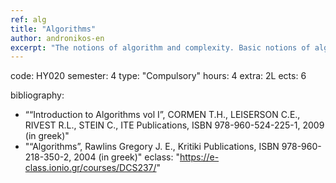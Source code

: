 ```yaml
---
ref: alg
title: "Algorithms"
author: andronikos-en
excerpt: "The notions of algorithm and complexity. Basic notions of algorithm analysis. Mathematical background. Techniques for solving recursive equations. Techniques for designing algorithms. The “Divide and Conquer” technique, the merge-sort algorithm and the quick-sort algorithm. Minimum execution time for sorting algorithms. Number and matrix multiplication. Dynamic programming technique. Optimal substructure property. The problem of multiplying sequences of matrices. Pure knapsack problem. The partition problem. Brute-force technique. Task routing, greed and change, the fractional knapsack problem. Graph Theory. Graph representation, graph-searching algorithms. Breadth-first search, Depth-first search. Topological sorting. Minimum spanning trees. Greedy calculation of the minimum spanning tree. Shortest paths. Single sourced shortest paths. Shortest paths for all the pairs of vertices. Regression. Branching and Bounding. Basic algorithms for strings. Introduction to the Theory of Computational Complexity"
---
```


code: ΗΥ020
semester: 4
type: "Compulsory"
hours: 4
extra: 2L
ects: 6


bibliography: 
  - ““Introduction to Algorithms vol I”, CORMEN T.H., LEISERSON C.E., RIVEST R.L., STEIN C., ITE Publications, ISBN 978-960-524-225-1, 2009 (in greek)"
  - "“Algorithms”, Rawlins Gregory J. E., Kritiki Publications, ISBN 978-960-218-350-2, 2004 (in greek)"
eclass: "https://e-class.ionio.gr/courses/DCS237/"

